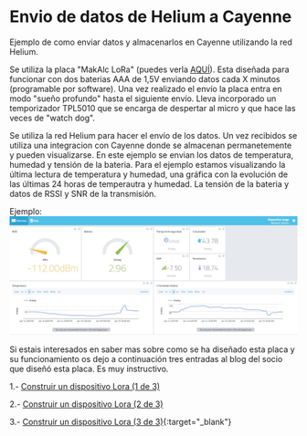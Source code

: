 # Envio de datos  de Helium a Cayenne
Ejemplo de como enviar datos y almacenarlos en Cayenne utilizando la red Helium.

Se utiliza la placa "MakAlc LoRa" (puedes verla [AQUÍ](https://github.com/AsociacionMakerAlicante/PlacasMaker)). Esta diseñada para funcionar con dos baterias AAA de 1,5V enviando datos cada X minutos (programable por software).
Una vez realizado el envío la placa entra en modo "sueño profundo" hasta el siguiente envío. Lleva incorporado un temporizador TPL5010 que se encarga de despertar al micro 
y que hace las veces de "watch dog".

Se utiliza la red Helium para hacer el envío de los datos. Un vez recibidos se utiliza una integracion con Cayenne donde se almacenan permanetemente y pueden visualizarse.
En este ejemplo se envian los datos de temperatura, humedad y tensión de la bateria. Para el ejemplo estamos visualizando la última lectura de temperatura y humedad, una 
gráfica con la evolución de las últimas 24 horas de temperautra y humedad. La tensión de la bateria y datos de RSSI y SNR de la transmisión.

Ejemplo:![Ejemplo](https://github.com/AsociacionMakerAlicante/Envio_Datos_Helium_Cayenne/blob/master/test/Grafica%20Cayenne.jpg)

Si estais interesados en saber mas sobre como se ha diseñado esta placa y su funcionamiento os dejo a continuación tres entradas al blog del socio que diseñó esta placa.
Es muy instructivo.

1.- [Construir un dispositivo Lora (1 de 3)](http://jmnelectronics.com/archives/12259)

2.- [Construir un dispositivo Lora (2 de 3)](http://jmnelectronics.com/archives/12510)

3.- [Construir un dispositivo Lora (3 de 3)](http://jmnelectronics.com/archives/12686){:target="_blank"}
